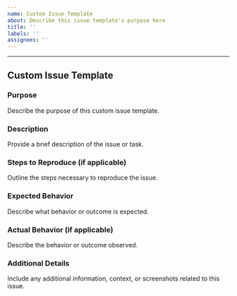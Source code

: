 ```yaml
---
name: Custom Issue Template
about: Describe this issue template's purpose here
title: ''
labels: ''
assignees: ''
---
```


---

## Custom Issue Template

### Purpose

Describe the purpose of this custom issue template.

### Description

Provide a brief description of the issue or task.

### Steps to Reproduce (if applicable)

Outline the steps necessary to reproduce the issue.

### Expected Behavior

Describe what behavior or outcome is expected.

### Actual Behavior (if applicable)

Describe the behavior or outcome observed.

### Additional Details

Include any additional information, context, or screenshots related to this issue.
